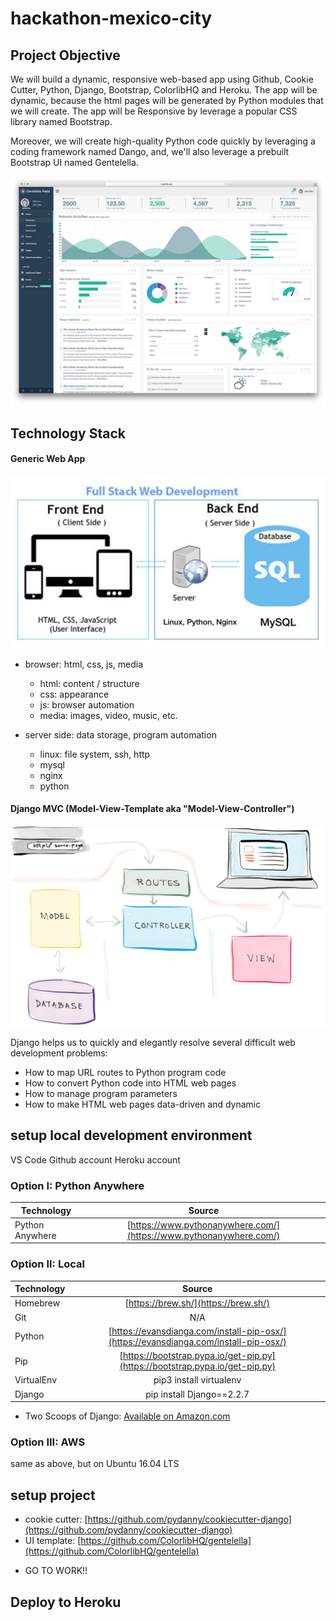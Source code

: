# hackathon-mexico-city


## Project Objective
We will build a dynamic, responsive web-based app using Github, Cookie Cutter, Python, Django, Bootstrap, ColorlibHQ and Heroku. The app will be dynamic, because the html pages will be generated by Python modules that we will create. The app will be Responsive by leverage a popular CSS library named Bootstrap.

Moreover, we will create high-quality Python code quickly by leveraging a coding framework named Dango, and, we'll also leverage a prebuilt Bootstrap UI named Gentelella.

![Project objective](https://github.com/lpm0073/hackathon-mexico-city/raw/master/doc/desktop.jpg)

## Technology Stack
#### Generic Web App
![Stack](https://github.com/lpm0073/hackathon-mexico-city/raw/master/doc/tech-stack.png)

- browser: html, css, js, media
	- html: content / structure
	- css: appearance
	- js: browser automation
	- media: images, video, music, etc.

- server side: data storage, program automation
	- linux: file system, ssh, http
	- mysql
	- nginx
	- python


#### Django MVC (Model-View-Template aka "Model-View-Controller")
![Django MVC](https://github.com/lpm0073/hackathon-mexico-city/raw/master/doc/django-mvc-diagram.png)

Django helps us to quickly and elegantly resolve several difficult web development problems:
- How to map URL routes to Python program code
- How to convert Python code into HTML web pages
- How to manage program parameters
- How to make HTML web pages data-driven and dynamic



## setup local development environment
VS Code
Github account
Heroku account

### Option I: Python Anywhere

| Technology    | Source        |
| ------------- |:-------------:|
| Python Anywhere | [https://www.pythonanywhere.com/](https://www.pythonanywhere.com/) |

### Option II: Local
| Technology    | Source        |
| ------------- |:-------------:|
| Homebrew | [https://brew.sh/](https://brew.sh/) |
| Git | N/A |
| Python | [https://evansdianga.com/install-pip-osx/](https://evansdianga.com/install-pip-osx/) |
| Pip | [https://bootstrap.pypa.io/get-pip.py](https://bootstrap.pypa.io/get-pip.py) |
| VirtualEnv | pip3 install virtualenv |
| Django | pip install Django==2.2.7 

* Two Scoops of Django: [Available on Amazon.com](https://www.amazon.com/Audrey-Roy-Greenfeld/e/B073YYQLNJ)

### Option III: AWS
same as above, but on Ubuntu 16.04 LTS




## setup project
- cookie cutter: [https://github.com/pydanny/cookiecutter-django](https://github.com/pydanny/cookiecutter-django)
- UI template: [https://github.com/ColorlibHQ/gentelella](https://github.com/ColorlibHQ/gentelella)

* GO TO WORK!!


## Deploy to Heroku
